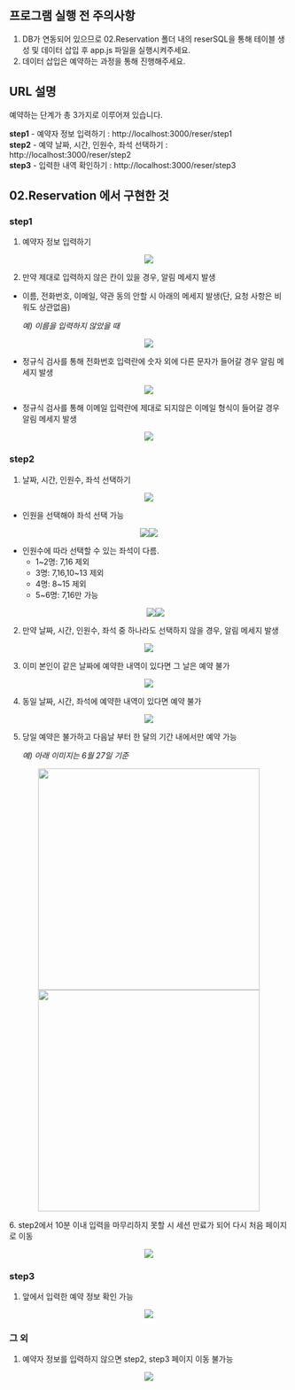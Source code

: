 ## 프로그램 실행 전 주의사항
1. DB가 연동되어 있으므로 02.Reservation 폴더 내의 reserSQL을 통해 테이블 생성 및 데이터 삽입 후 app.js 파일을 실행시켜주세요.
2. 데이터 삽입은 예약하는 과정을 통해 진행해주세요.

## URL 설명
예약하는 단계가 총 3가지로 이루어져 있습니다.    

**step1** - 예약자 정보 입력하기 : http://localhost:3000/reser/step1       
**step2** - 예약 날짜, 시간, 인원수, 좌석 선택하기 : http://localhost:3000/reser/step2     
**step3** - 입력한 내역 확인하기 : http://localhost:3000/reser/step3       

## 02.Reservation 에서 구현한 것

### step1
1. 예약자 정보 입력하기
<p align="center"><img src="https://devdata201907.s3.ap-northeast-2.amazonaws.com/markdown/reser02/step1/reserinfo.png"></p>

2. 만약 제대로 입력하지 않은 칸이 있을 경우, 알림 메세지 발생
  - 이름, 전화번호, 이메일, 약관 동의 안할 시 아래의 메세지 발생(단, 요청 사항은 비워도 상관없음)
  
    *예) 이름을 입력하지 않았을 때*
  <p align="center"><img src="https://devdata201907.s3.ap-northeast-2.amazonaws.com/markdown/reser02/step1/name.png"></p>
  
  - 정규식 검사를 통해 전화번호 입력란에 숫자 외에 다른 문자가 들어갈 경우 알림 메세지 발생
  <p align="center"><img src="https://devdata201907.s3.ap-northeast-2.amazonaws.com/markdown/reser02/step1/phone.png"></p>
  
  - 정규식 검사를 통해 이메일 입력란에 제대로 되지않은 이메일 형식이 들어갈 경우 알림 메세지 발생
  <p align="center"><img src="https://devdata201907.s3.ap-northeast-2.amazonaws.com/markdown/reser02/step1/email.png"></p>

### step2
1. 날짜, 시간, 인원수, 좌석 선택하기
<p align="center"><img src="https://devdata201907.s3.ap-northeast-2.amazonaws.com/markdown/reser02/step2/step2.png"></p>

  - 인원을 선택해야 좌석 선택 가능
  <p align="center"><img src="https://devdata201907.s3.ap-northeast-2.amazonaws.com/markdown/reser02/step2/fistpeo1.png"><img src="https://devdata201907.s3.ap-northeast-2.amazonaws.com/markdown/reser02/step2/fistpeo2.png"></p>

  - 인원수에 따라 선택할 수 있는 좌석이 다름.
    - 1~2명: 7,16 제외
    - 3명: 7,16,10~13 제외
    - 4명: 8~15 제외
    - 5~6명: 7,16만 가능
    <p align="center"><img src="https://devdata201907.s3.ap-northeast-2.amazonaws.com/markdown/reser02/step2/peoplesel1.png"><img src="https://devdata201907.s3.ap-northeast-2.amazonaws.com/markdown/reser02/step2/peoplesel2.png"></p>

2. 만약 날짜, 시간, 인원수, 좌석 중 하나라도 선택하지 않을 경우, 알림 메세지 발생
<p align="center"><img src="https://devdata201907.s3.ap-northeast-2.amazonaws.com/markdown/reser02/step2/error.png"></p>

3. 이미 본인이 같은 날짜에 예약한 내역이 있다면 그 날은 예약 불가
<p align="center"><img src="https://devdata201907.s3.ap-northeast-2.amazonaws.com/markdown/reser02/step2/already.png"></p>

4. 동일 날짜, 시간, 좌석에 예약한 내역이 있다면 예약 불가
<p align="center"><img src="https://devdata201907.s3.ap-northeast-2.amazonaws.com/markdown/reser02/step2/overlap.png"></p>

5. 당일 예약은 불가하고 다음날 부터 한 달의 기간 내에서만 예약 가능

    *예) 아래 이미지는 6월 27일 기준*
<p align="center"><img src="https://devdata201907.s3.ap-northeast-2.amazonaws.com/markdown/reser02/step2/cal1.png" width="400px" height="auto"><img src="https://devdata201907.s3.ap-northeast-2.amazonaws.com/markdown/reser02/step2/cal2.png" width="400px" height="auto"></p>
6. step2에서 10분 이내 입력을 마무리하지 못할 시 세션 만료가 되어 다시 처음 페이지로 이동
<p align="center"><img src="https://devdata201907.s3.ap-northeast-2.amazonaws.com/markdown/reser02/step2/sessionover.png"></p>

### step3
1. 앞에서 입력한 예약 정보 확인 가능
<p align="center"><img src="https://devdata201907.s3.ap-northeast-2.amazonaws.com/markdown/reser02/step3/step3.png"></p>

### 그 외
1. 예약자 정보를 입력하지 않으면 step2, step3 페이지 이동 불가능
<p align="center"><img src="https://devdata201907.s3.ap-northeast-2.amazonaws.com/markdown/reser02/step2/firstinput.png"></p>

